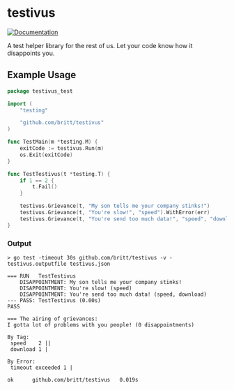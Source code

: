 # testivus

[![Documentation](https://godoc.org/github.com/britt/testivus?status.svg)](https://godoc.org/github.com/britt/testivus)

A test helper library for the rest of us. Let your code know how it disappoints you.

## Example Usage

```go
package testivus_test

import (
	"testing"

	"github.com/britt/testivus"
)

func TestMain(m *testing.M) {
	exitCode := testivus.Run(m)
	os.Exit(exitCode)
}

func TestTestivus(t *testing.T) {
	if 1 == 2 {
		t.Fail()
	}

	testivus.Grievance(t, "My son tells me your company stinks!")
	testivus.Grievance(t, "You're slow!", "speed").WithError(err)
	testivus.Grievance(t, "You're send too much data!", "speed", "download")
}
```

### Output

```
> go test -timeout 30s github.com/britt/testivus -v -testivus.outputfile testivus.json

=== RUN   TestTestivus
	DISAPPOINTMENT: My son tells me your company stinks!
	DISAPPOINTMENT: You're slow! (speed)
	DISAPPOINTMENT: You're send too much data! (speed, download)
--- PASS: TestTestivus (0.00s)
PASS

=== The airing of grievances:
I gotta lot of problems with you people! (0 disappointments)

By Tag:
 speed    2 ||
 download 1 |

By Error:
 timeout exceeded 1 |

ok  	github.com/britt/testivus	0.019s
```
